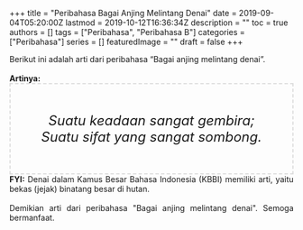 +++
title = "Peribahasa Bagai Anjing Melintang Denai"
date = 2019-09-04T05:20:00Z
lastmod = 2019-10-12T16:36:34Z
description = ""
toc = true
authors = []
tags = ["Peribahasa", "Peribahasa B"]
categories = ["Peribahasa"]
series = []
featuredImage = ""
draft = false
+++

<div dir="ltr" style="text-align: left;" trbidi="on"><div style="text-align: justify;">Berikut ini adalah arti dari peribahasa “Bagai anjing melintang denai”.</div><br /><div style="text-align: justify;"><b>Artinya:</b></div><div style="border: 2px dashed #ddd; font-size: 24px; height: auto; margin: 0 auto; padding: 50px; text-align: center; width: auto;"><i>Suatu keadaan sangat gembira; Suatu sifat yang sangat sombong.</i></div><div style="text-align: justify;"><b>FYI:</b> Denai dalam Kamus Besar Bahasa Indonesia (KBBI) memiliki arti, yaitu bekas (jejak) binatang besar di hutan.<br /><br /></div><div style="text-align: justify;">Demikian arti dari peribahasa "Bagai anjing melintang denai". Semoga bermanfaat.</div></div>
